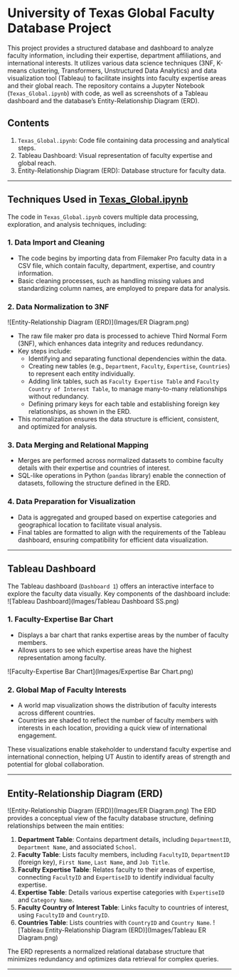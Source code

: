 # University of Texas Global Faculty Database Project

This project provides a structured database and dashboard to analyze faculty information, including their expertise, department affiliations, and international interests. It utilizes various data science techniques (3NF, K-means clustering, Transformers, Unstructured Data Analytics) and data visualization tool (Tableau) to facilitate insights into faculty expertise areas and their global reach. The repository contains a Jupyter Notebook (`Texas_Global.ipynb`) with code, as well as screenshots of a Tableau dashboard and the database’s Entity-Relationship Diagram (ERD).

## Contents

1. `Texas_Global.ipynb`: Code file containing data processing and analytical steps.
2. Tableau Dashboard: Visual representation of faculty expertise and global reach.
3. Entity-Relationship Diagram (ERD): Database structure for faculty data.

---

## Techniques Used in [Texas_Global.ipynb](Texas_Global.ipynb)

The code in `Texas_Global.ipynb` covers multiple data processing, exploration, and analysis techniques, including:

### 1. Data Import and Cleaning

   - The code begins by importing data from Filemaker Pro faculty data in a CSV file, which contain faculty, department, expertise, and country information.
   - Basic cleaning processes, such as handling missing values and standardizing column names, are employed to prepare data for analysis.

### 2. Data Normalization to 3NF
![Entity-Relationship Diagram (ERD)](Images/ER Diagram.png)

   - The raw file maker pro data is processed to achieve Third Normal Form (3NF), which enhances data integrity and reduces redundancy.
   - Key steps include:
     - Identifying and separating functional dependencies within the data.
     - Creating new tables (e.g., `Department`, `Faculty`, `Expertise`, `Countries`) to represent each entity individually.
     - Adding link tables, such as `Faculty Expertise Table` and `Faculty Country of Interest Table`, to manage many-to-many relationships without redundancy.
     - Defining primary keys for each table and establishing foreign key relationships, as shown in the ERD.
   - This normalization ensures the data structure is efficient, consistent, and optimized for analysis.


### 3. Data Merging and Relational Mapping

   - Merges are performed across normalized datasets to combine faculty details with their expertise and countries of interest.
   - SQL-like operations in Python (`pandas` library) enable the connection of datasets, following the structure defined in the ERD.


### 4. Data Preparation for Visualization

   - Data is aggregated and grouped based on expertise categories and geographical location to facilitate visual analysis.
   - Final tables are formatted to align with the requirements of the Tableau dashboard, ensuring compatibility for efficient data visualization.

---

## Tableau Dashboard

The Tableau dashboard (`Dashboard 1`) offers an interactive interface to explore the faculty data visually. Key components of the dashboard include:
![Tableau Dashboard](Images/Tableau Dashboard SS.png)

### 1. Faculty-Expertise Bar Chart

   - Displays a bar chart that ranks expertise areas by the number of faculty members.
   - Allows users to see which expertise areas have the highest representation among faculty.

   ![Faculty-Expertise Bar Chart](Images/Expertise Bar Chart.png)

### 2. Global Map of Faculty Interests

   - A world map visualization shows the distribution of faculty interests across different countries.
   - Countries are shaded to reflect the number of faculty members with interests in each location, providing a quick view of international engagement.

These visualizations enable stakeholder to understand faculty expertise and international connection, helping UT Austin to identify areas of strength and potential for global collaboration.

---

## Entity-Relationship Diagram (ERD)
![Entity-Relationship Diagram (ERD)](Images/ER Diagram.png)
The ERD provides a conceptual view of the faculty database structure, defining relationships between the main entities:

1. **Department Table**: Contains department details, including `DepartmentID`, `Department Name`, and associated `School`.
2. **Faculty Table**: Lists faculty members, including `FacultyID`, `DepartmentID` (foreign key), `First Name`, `Last Name`, and `Job Title`.
3. **Faculty Expertise Table**: Relates faculty to their areas of expertise, connecting `FacultyID` and `ExpertiseID` to identify individual faculty expertise.
4. **Expertise Table**: Details various expertise categories with `ExpertiseID` and `Category Name`.
5. **Faculty Country of Interest Table**: Links faculty to countries of interest, using `FacultyID` and `CountryID`.
6. **Countries Table**: Lists countries with `CountryID` and `Country Name`.
![Tableau Entity-Relationship Diagram (ERD)](Images/Tableau ER Diagram.png)
   

The ERD represents a normalized relational database structure that minimizes redundancy and optimizes data retrieval for complex queries.

---
